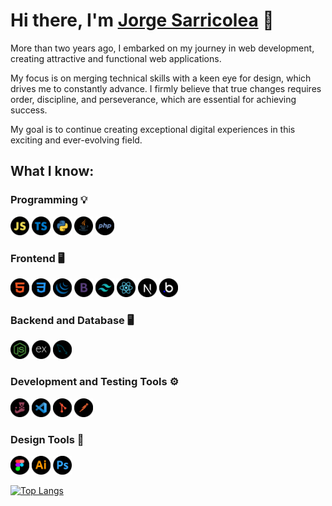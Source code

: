 # Hi there, I'm [Jorge Sarricolea](https://jorgesarricolea.com) 👋

More than two years ago, I embarked on my journey in web development, creating attractive and functional web applications.

My focus is on merging technical skills with a keen eye for design, which drives me to constantly advance. I firmly believe that true changes requires order, discipline, and perseverance, which are essential for achieving success.

My goal is to continue creating exceptional digital experiences in this exciting and ever-evolving field.

## What I know:

### Programming 💡

[<img src="assets/javascript-icon.png" alt="js logo" width="30">](https://developer.mozilla.org/en-US/docs/Web/JavaScript)
[<img src="assets/typescript-icon.png" alt="typescript logo" width="30">](https://www.typescriptlang.org/docs/)
[<img src="assets/python-icon.png" alt="python logo" width="30">](https://www.python.org/)
[<img src="assets/java-icon.png" alt="ts logo" width="30">](https://www.java.com/es/)
[<img src="assets/php-icon.png" alt="ts logo" width="30">](https://www.php.net/docs.php)

### Frontend 🖥️

[<img src="assets/html-icon.png" alt="html logo" width="30">](https://devdocs.io/html/)
[<img src="assets/css-icon.png" alt="css logo" width="30">](https://devdocs.io/css/)
[<img src="assets/jquery-icon.png" alt="jquery logo" width="30">](https://api.jquery.com)
[<img src="assets/boostrap-icon.png" alt="boostrap logo" width="30">](https://getbootstrap.com/docs/5.3/getting-started/introduction/)
[<img src="assets/tailwindcss-icon.png" alt="tailwindcss logo" width="30">](https://tailwindcss.com/docs/installation)
[<img src="assets/reactjs-icon.png" alt="react logo" width="30">](https://es.reactjs.org/docs/getting-started.html)
[<img src="assets/nextjs-icon.png" alt="nextjs logo" width="30">](https://nextjs.org/docs)
[<img src="assets/bubbleio-icon.png" alt="bl logo" width="30">](https://manual.bubble.io) 

### Backend and Database 🖥️

[<img src="assets/nodejs-icon.png" alt="nodejs logo" width="30">](https://devdocs.io/node/)
[<img src="assets/express-icon.png" alt="ex logo" width="30">](https://expressjs.com/en/starter/installing.html)
[<img src="assets/mysql-icon.png" alt="mysql logo" width="30">](https://dev.mysql.com/doc/)

### Development and Testing Tools ⚙️

[<img src="assets/jest-icon.png" alt="jest logo" width="30">](https://jestjs.io/docs/getting-started)
[<img src="assets/vscode-icon.png" alt="vscode logo" width="30">](https://code.visualstudio.com/docs)
[<img src="assets/git-icon.png" alt="git logo" width="30">](https://git-scm.com/doc)
[<img src="assets/postman-icon.png" alt="postman logo" width="30">](https://www.postman.com/api-documentation-tool/)

### Design Tools 🎨

[<img src="assets/figma-icon.png" alt="figma logo" width="30">](https://www.figma.com/best-practices/guide-to-developer-handoff/components-styles-and-documentation/)
[<img src="assets/illustrator-icon.png" alt="illustrator logo" width="30">](https://www.adobe.com/mx/products/illustrator/campaign/pricing.html?gclid=Cj0KCQjwla-hBhD7ARIsAM9tQKsX11p67rnk2_kAbfcpU9W1qAG-lYSYNhHfyAszxEHitQ1y0omBMCoaAqumEALw_wcB&sdid=KQPQL&mv=search&ef_id=Cj0KCQjwla-hBhD7ARIsAM9tQKsX11p67rnk2_kAbfcpU9W1qAG-lYSYNhHfyAszxEHitQ1y0omBMCoaAqumEALw_wcB:G:s&s_kwcid=AL!3085!3!442303209264!e!!g!!illustrator!188198382!10039621902)
[<img src="assets/photoshop-icon.png" alt="photoshop logo" width="30">](https://www.adobe.com/mx/products/photoshop.html)


[![Top Langs](https://github-readme-stats.vercel.app/api/top-langs/?username=JorgeSarricolea&theme=dark&layout=compact)](https://github.com/JorgeSarricolea/github-readme-stats)

